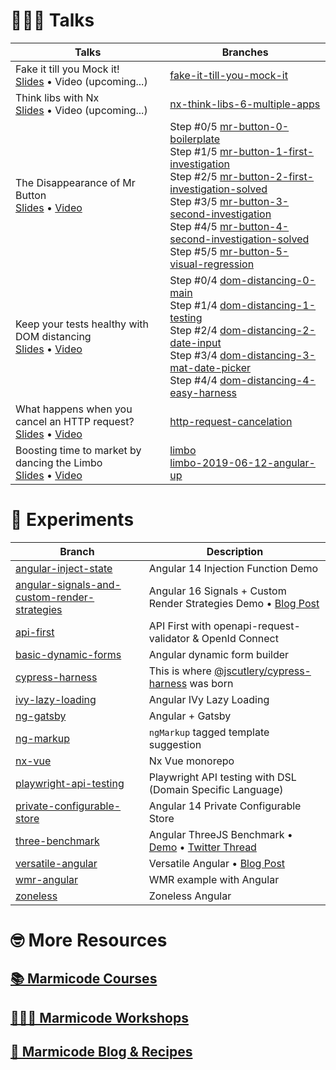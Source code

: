 # 👨🏻‍🍳 Talks

| Talks                                                                                                                                                                                                                                         | Branches                                                                                                                                                                                                                                                                                                                                                                                                                                                                                                                                                                                                                                                                                                                                                                                        |
| --------------------------------------------------------------------------------------------------------------------------------------------------------------------------------------------------------------------------------------------- | ----------------------------------------------------------------------------------------------------------------------------------------------------------------------------------------------------------------------------------------------------------------------------------------------------------------------------------------------------------------------------------------------------------------------------------------------------------------------------------------------------------------------------------------------------------------------------------------------------------------------------------------------------------------------------------------------------------------------------------------------------------------------------------------------- |
| Fake it till you Mock it! <br> [Slides](https://marmico.de/fake-it) • Video (upcoming...)                                                                                                                                                     | [fake-it-till-you-mock-it](https://github.com/yjaaidi/experiments/tree/fake-it-till-you-mock-it)                                                                                                                                                                                                                                                                                                                                                                                                                                                                                                                                                                                                                                                                                                |
| Think libs with Nx <br> [Slides](https://marmico.de/think-libs-with-nx) • Video (upcoming...)                                                                                                                                                 | [nx-think-libs-6-multiple-apps](https://github.com/yjaaidi/experiments/tree/nx-think-libs-6-multiple-apps)                                                                                                                                                                                                                                                                                                                                                                                                                                                                                                                                                                                                                                                                                      |
| The Disappearance of Mr Button <br> [Slides](https://drive.google.com/file/d/18gbAFs2svWVmA2709QIa0aotFUeU2bwg/view) • [Video](https://youtu.be/4p1LLbmIG_k)                                                                                  | Step #0/5 [mr-button-0-boilerplate](https://github.com/yjaaidi/experiments/tree/mr-button-0-boilerplate) <br> Step #1/5 [mr-button-1-first-investigation](https://github.com/yjaaidi/experiments/tree/mr-button-1-first-investigation) <br> Step #2/5 [mr-button-2-first-investigation-solved](https://github.com/yjaaidi/experiments/tree/mr-button-2-first-investigation-solved) <br> Step #3/5 [mr-button-3-second-investigation](https://github.com/yjaaidi/experiments/tree/mr-button-3-second-investigation) <br> Step #4/5 [mr-button-4-second-investigation-solved](https://github.com/yjaaidi/experiments/tree/mr-button-4-second-investigation-solved) <br> Step #5/5 [mr-button-5-visual-regression](https://github.com/yjaaidi/experiments/tree/mr-button-5-visual-regression) <br> |
| Keep your tests healthy with DOM distancing <br> [Slides](https://slides.com/yjaaidi/dom-distancing) • [Video](https://www.youtube.com/watch?v=ZKBHWcjFufw&list=PLmYjp4_mTlX5Wn3dRCV-2NqFGPqHQN1ek)                                           | Step #0/4 [dom-distancing-0-main](https://github.com/yjaaidi/experiments/tree/dom-distancing-0-main) <br> Step #1/4 [dom-distancing-1-testing](https://github.com/yjaaidi/experiments/tree/dom-distancing-1-testing) <br> Step #2/4 [dom-distancing-2-date-input](https://github.com/yjaaidi/experiments/tree/dom-distancing-2-date-input) <br> Step #3/4 [dom-distancing-3-mat-date-picker](https://github.com/yjaaidi/experiments/tree/dom-distancing-3-mat-date-picker) <br> Step #4/4 [dom-distancing-4-easy-harness](https://github.com/yjaaidi/experiments/tree/dom-distancing-4-easy-harness)                                                                                                                                                                                            |
| What happens when you cancel an HTTP request? <br> [Slides](https://slides.com/yjaaidi/what-happens-when-you-cancel-an-http-request-6ed586#/) • [Video](https://www.youtube.com/watch?v=5P9XVObbvS4&list=PLmYjp4_mTlX5Wn3dRCV-2NqFGPqHQN1ek)  | [http-request-cancelation](https://github.com/yjaaidi/experiments/tree/http-request-cancelation)                                                                                                                                                                                                                                                                                                                                                                                                                                                                                                                                                                                                                                                                                                |
| Boosting time to market by dancing the Limbo <br> [Slides](https://slides.com/yjaaidi/angular-up-boosting-time-to-market-by-dancing-the-limbo) • [Video](https://www.youtube.com/watch?v=izGz7H-8yIk&list=PLmYjp4_mTlX5Wn3dRCV-2NqFGPqHQN1ek) | [limbo](https://github.com/yjaaidi/experiments/tree/limbo) <br> [limbo-2019-06-12-angular-up](https://github.com/yjaaidi/experiments/tree/limbo-2019-06-12-angular-up)                                                                                                                                                                                                                                                                                                                                                                                                                                                                                                                                                                                                                          |

# 🧪 Experiments

| Branch                                                                                                                                   | Description                                                                                                                                        |
| ---------------------------------------------------------------------------------------------------------------------------------------- | -------------------------------------------------------------------------------------------------------------------------------------------------- |
| [angular-inject-state](https://github.com/yjaaidi/experiments/tree/inject-rx-state)                                                      | Angular 14 Injection Function Demo                                                                                                                 |
| [angular-signals-and-custom-render-strategies](https://github.com/yjaaidi/experiments/tree/angular-signals-and-custom-render-strategies) | Angular 16 Signals + Custom Render Strategies Demo • [Blog Post](https://marmicode.io/blog/angular-signals-and-custom-render-strategies)           |
| [api-first](https://github.com/yjaaidi/experiments/tree/api-first)                                                                       | API First with openapi-request-validator & OpenId Connect                                                                                          |
| [basic-dynamic-forms](https://github.com/yjaaidi/experiments/tree/basic-dynamic-forms)                                                   | Angular dynamic form builder                                                                                                                       |
| [cypress-harness](https://github.com/yjaaidi/experiments/tree/cypress-harness)                                                           | This is where [@jscutlery/cypress-harness](https://github.com/jscutlery/test-utils) was born                                                       |
| [ivy-lazy-loading](https://github.com/yjaaidi/experiments/tree/ivy-lazy-loading)                                                         | Angular IVy Lazy Loading                                                                                                                           |
| [ng-gatsby](https://github.com/yjaaidi/experiments/tree/ng-gatsby)                                                                       | Angular + Gatsby                                                                                                                                   |
| [ng-markup](https://github.com/yjaaidi/experiments/tree/ng-markup)                                                                       | `ngMarkup` tagged template suggestion                                                                                                              |
| [nx-vue](https://github.com/yjaaidi/experiments/tree/nx-vue)                                                                             | Nx Vue monorepo                                                                                                                                    |
| [playwright-api-testing](https://github.com/yjaaidi/experiments/tree/playwright-api-testing)                                             | Playwright API testing with DSL (Domain Specific Language)                                                                                         |
| [private-configurable-store](https://github.com/yjaaidi/experiments/tree/private-configurable-store)                                     | Angular 14 Private Configurable Store                                                                                                              |
| [three-benchmark](https://github.com/yjaaidi/experiments/tree/three-benchmark)                                                           | Angular ThreeJS Benchmark • [Demo](https://ng-three-demo.marmicode.io/) • [Twitter Thread](https://twitter.com/yjaaidi/status/1202597287945539586) |
| [versatile-angular](https://github.com/yjaaidi/experiments/tree/versatile-angular)                                                       | Versatile Angular • [Blog Post](https://marmicode.io/blog/versatile-angular)                                                                       |
| [wmr-angular](https://github.com/yjaaidi/experiments/tree/wmr-angular)                                                                   | WMR example with Angular                                                                                                                           |
| [zoneless](https://github.com/yjaaidi/experiments/tree/zoneless)                                                                         | Zoneless Angular                                                                                                                                   |

# 🤓 More Resources

## [📚 Marmicode Courses](https://courses.marmicode.io)

## [👨🏻‍🏫 Marmicode Workshops](https://marmicode.eventbrite.com)

## [📝 Marmicode Blog & Recipes](https://marmicode.io)
